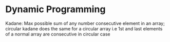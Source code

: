 # Dynamic Programming
Kadane: Max possible sum of any number consecutive element in an array;
      circular kadane does the same for a circular array i.e 1st and last elements of a normal array are consecutive in circular case
    
